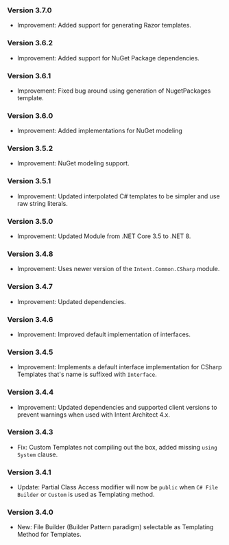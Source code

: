 ### Version 3.7.0

- Improvement: Added support for generating Razor templates.

### Version 3.6.2

- Improvement: Added support for NuGet Package dependencies.

### Version 3.6.1

- Improvement: Fixed bug around using generation of NugetPackages template.

### Version 3.6.0

- Improvement: Added implementations for NuGet modeling

### Version 3.5.2

- Improvement: NuGet modeling support.

### Version 3.5.1

- Improvement: Updated interpolated C# templates to be simpler and use raw string literals.

### Version 3.5.0

- Improvement: Updated Module from .NET Core 3.5 to .NET 8.

### Version 3.4.8

- Improvement: Uses newer version of the `Intent.Common.CSharp` module.

### Version 3.4.7

- Improvement: Updated dependencies.

### Version 3.4.6

- Improvement: Improved default implementation of interfaces.

### Version 3.4.5

- Improvement: Implements a default interface implementation for CSharp Templates that's name is suffixed with `Interface`.

### Version 3.4.4

- Improvement: Updated dependencies and supported client versions to prevent warnings when used with Intent Architect 4.x.

### Version 3.4.3
- Fix: Custom Templates not compiling out the box, added missing `using System` clause. 

### Version 3.4.1

- Update: Partial Class Access modifier will now be `public` when `C# File Builder` or `Custom` is used as Templating method.

### Version 3.4.0

- New: File Builder (Builder Pattern paradigm) selectable as Templating Method for Templates.